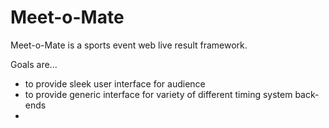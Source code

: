 Meet-o-Mate
===========

Meet-o-Mate is a sports event web live result framework.

Goals are...
 * to provide sleek user interface for audience
 * to provide generic interface for variety of different timing system back-ends
 * 